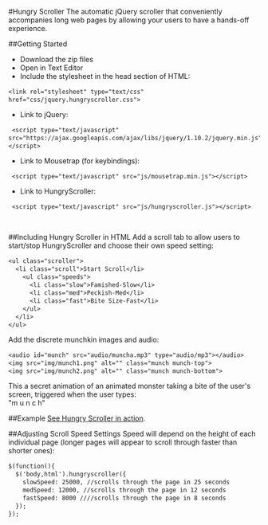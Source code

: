 #Hungry Scroller
The automatic jQuery scroller that conveniently accompanies long web pages by allowing your users to have a hands-off experience. 

##Getting Started
- Download the zip files
- Open in Text Editor
- Include the stylesheet in the head section of HTML:
```
<link rel="stylesheet" type="text/css" href="css/jquery.hungryscroller.css">
```    
- Link to jQuery: 
```
 <script type="text/javascript" src="https://ajax.googleapis.com/ajax/libs/jquery/1.10.2/jquery.min.js"></script>
```
- Link to Mousetrap (for keybindings):
```
 <script type="text/javascript" src="js/mousetrap.min.js"></script>
```
- Link to HungryScroller: 
```
 <script type="text/javascript" src="js/hungryscroller.js"></script> 
```      
<br>      
      
##Including Hungry Scroller in HTML
Add a scroll tab to allow users to start/stop HungryScroller and choose their own speed setting:
<br>

    <ul class="scroller">
      <li class="scroll">Start Scroll</li>
        <ul class="speeds">
          <li class="slow">Famished-Slow</li>
          <li class="med">Peckish-Med</li>
          <li class="fast">Bite Size-Fast</li>
        </ul>
      </li>
    </ul>
    
Add the discrete munchkin images and audio:
<br>

    <audio id="munch" src="audio/muncha.mp3" type="audio/mp3"></audio>
    <img src="img/munch1.png" alt="" class="munch munch-top">
    <img src="img/munch2.png" alt="" class="munch munch-bottom">
    
This a secret animation of an animated monster taking a bite of the user's screen, triggered when the user types: <br>"m u n c h"
<br>

##Example
[See Hungry Scroller in action](http://ivz.github.io/hungryscroller/).
<br>      
      
##Adjusting Scroll Speed Settings
Speed will depend on the height of each individual page (longer pages will appear to scroll through faster than shorter ones):
<br>

    $(function(){
	  $('body,html').hungryscroller({
	    slowSpeed: 25000, //scrolls through the page in 25 seconds
	    medSpeed: 12000, //scrolls through the page in 12 seconds
	    fastSpeed: 8000 ////scrolls through the page in 8 seconds
	  });
	});
	
<br>      
      






